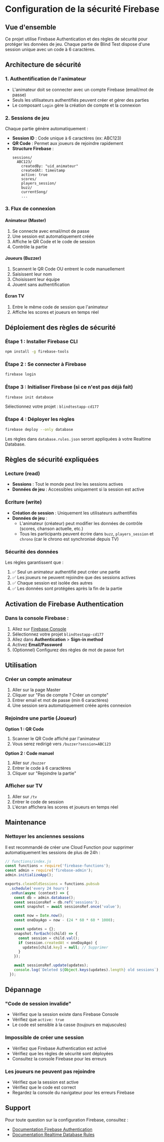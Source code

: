 # Configuration de la sécurité Firebase

## Vue d'ensemble

Ce projet utilise Firebase Authentication et des règles de sécurité pour protéger les données de jeu. Chaque partie de Blind Test dispose d'une session unique avec un code à 6 caractères.

## Architecture de sécurité

### 1. Authentification de l'animateur

- L'animateur doit se connecter avec un compte Firebase (email/mot de passe)
- Seuls les utilisateurs authentifiés peuvent créer et gérer des parties
- Le composant `Login` gère la création de compte et la connexion

### 2. Sessions de jeu

Chaque partie génère automatiquement :
- **Session ID** : Code unique à 6 caractères (ex: ABC123)
- **QR Code** : Permet aux joueurs de rejoindre rapidement
- **Structure Firebase** :
  ```
  sessions/
    ABC123/
      createdBy: "uid_animateur"
      createdAt: timestamp
      active: true
      scores/
      players_session/
      buzz/
      currentSong/
      ...
  ```

### 3. Flux de connexion

#### Animateur (Master)
1. Se connecte avec email/mot de passe
2. Une session est automatiquement créée
3. Affiche le QR Code et le code de session
4. Contrôle la partie

#### Joueurs (Buzzer)
1. Scannent le QR Code OU entrent le code manuellement
2. Saisissent leur nom
3. Choisissent leur équipe
4. Jouent sans authentification

#### Écran TV
1. Entre le même code de session que l'animateur
2. Affiche les scores et joueurs en temps réel

## Déploiement des règles de sécurité

### Étape 1 : Installer Firebase CLI

```bash
npm install -g firebase-tools
```

### Étape 2 : Se connecter à Firebase

```bash
firebase login
```

### Étape 3 : Initialiser Firebase (si ce n'est pas déjà fait)

```bash
firebase init database
```

Sélectionnez votre projet : `blindtestapp-cd177`

### Étape 4 : Déployer les règles

```bash
firebase deploy --only database
```

Les règles dans `database.rules.json` seront appliquées à votre Realtime Database.

## Règles de sécurité expliquées

### Lecture (read)
- **Sessions** : Tout le monde peut lire les sessions actives
- **Données de jeu** : Accessibles uniquement si la session est active

### Écriture (write)
- **Création de session** : Uniquement les utilisateurs authentifiés
- **Données de jeu** :
  - L'animateur (créateur) peut modifier les données de contrôle (scores, chanson actuelle, etc.)
  - Tous les participants peuvent écrire dans `buzz`, `players_session` et `chrono` (car le chrono est synchronisé depuis TV)

### Sécurité des données

Les règles garantissent que :
1. ✅ Seul un animateur authentifié peut créer une partie
2. ✅ Les joueurs ne peuvent rejoindre que des sessions actives
3. ✅ Chaque session est isolée des autres
4. ✅ Les données sont protégées après la fin de la partie

## Activation de Firebase Authentication

### Dans la console Firebase :

1. Allez sur [Firebase Console](https://console.firebase.google.com/)
2. Sélectionnez votre projet `blindtestapp-cd177`
3. Allez dans **Authentication** > **Sign-in method**
4. Activez **Email/Password**
5. (Optionnel) Configurez des règles de mot de passe fort

## Utilisation

### Créer un compte animateur

1. Aller sur la page Master
2. Cliquer sur "Pas de compte ? Créer un compte"
3. Entrer email et mot de passe (min 6 caractères)
4. Une session sera automatiquement créée après connexion

### Rejoindre une partie (Joueur)

**Option 1 : QR Code**
1. Scanner le QR Code affiché par l'animateur
2. Vous serez redirigé vers `/buzzer?session=ABC123`

**Option 2 : Code manuel**
1. Aller sur `/buzzer`
2. Entrer le code à 6 caractères
3. Cliquer sur "Rejoindre la partie"

### Afficher sur TV

1. Aller sur `/tv`
2. Entrer le code de session
3. L'écran affichera les scores et joueurs en temps réel

## Maintenance

### Nettoyer les anciennes sessions

Il est recommandé de créer une Cloud Function pour supprimer automatiquement les sessions de plus de 24h :

```javascript
// functions/index.js
const functions = require('firebase-functions');
const admin = require('firebase-admin');
admin.initializeApp();

exports.cleanOldSessions = functions.pubsub
  .schedule('every 24 hours')
  .onRun(async (context) => {
    const db = admin.database();
    const sessionsRef = db.ref('sessions');
    const snapshot = await sessionsRef.once('value');

    const now = Date.now();
    const oneDayAgo = now - (24 * 60 * 60 * 1000);

    const updates = {};
    snapshot.forEach((child) => {
      const session = child.val();
      if (session.createdAt < oneDayAgo) {
        updates[child.key] = null; // Supprimer
      }
    });

    await sessionsRef.update(updates);
    console.log(`Deleted ${Object.keys(updates).length} old sessions`);
  });
```

## Dépannage

### "Code de session invalide"
- Vérifiez que la session existe dans Firebase Console
- Vérifiez que `active: true`
- Le code est sensible à la casse (toujours en majuscules)

### Impossible de créer une session
- Vérifiez que Firebase Authentication est activé
- Vérifiez que les règles de sécurité sont déployées
- Consultez la console Firebase pour les erreurs

### Les joueurs ne peuvent pas rejoindre
- Vérifiez que la session est active
- Vérifiez que le code est correct
- Regardez la console du navigateur pour les erreurs Firebase

## Support

Pour toute question sur la configuration Firebase, consultez :
- [Documentation Firebase Authentication](https://firebase.google.com/docs/auth)
- [Documentation Realtime Database Rules](https://firebase.google.com/docs/database/security)
